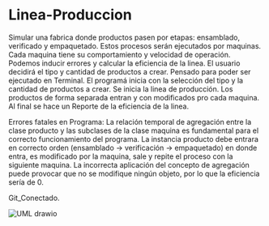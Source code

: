# Linea-Produccion
Simular una fabrica donde productos pasen por etapas: ensamblado, verificado y empaquetado. Estos procesos serán ejecutados por maquinas. Cada maquina tiene su comportamiento y velocidad de operación. Podemos inducir errores y calcular la eficiencia de la linea. El usuario decidirá el tipo y cantidad de productos a crear. Pensado para poder ser ejecutado en Terminal. El programá inicia con la selección del tipo y la cantidad de productos a crear. Se inicia la linea de producción. Los productos de forma separada entran y con modificados pro cada maquina. Al final se hace un Reporte de la eficiencia de la linea. 

Errores fatales en Programa:
La relación temporal de agregación entre la clase producto y las subclases de la clase maquina es fundamental para el correcto funcionamiento del programa. La instancia producto debe entrara en correcto orden (ensamblado -> verificación -> empaquetado) en donde entra, es modificado por la maquina, sale y repite el proceso con la siguiente maquina. La incorrecta aplicación del concepto de agregación puede provocar que no se modifique ningún objeto, por lo que la eficiencia sería de 0. 

Git_Conectado.

![UML drawio](https://github.com/user-attachments/assets/9510e44a-489f-41a1-8dce-d6f3f150f6c6)
